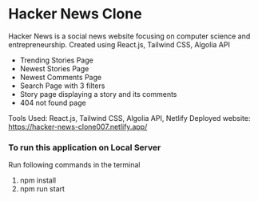 # Hacker News Clone

Hacker News is a social news website focusing on computer science and entrepreneurship. Created using React.js, Tailwind CSS, Algolia API

- Trending Stories Page
- Newest Stories Page
- Newest Comments Page
- Search Page with 3 filters
- Story page displaying a story and its comments
- 404 not found page

Tools Used: React.js, Tailwind CSS, Algolia API, Netlify
Deployed website: https://hacker-news-clone007.netlify.app/


### To run this application on Local Server

Run following commands in the terminal

1. npm install
2. npm run start
